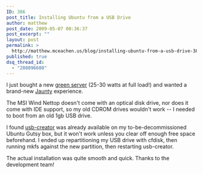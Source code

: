 ```yaml
---
ID: 386
post_title: Installing Ubuntu from a USB Drive
author: matthew
post_date: 2009-05-07 00:36:37
post_excerpt: ""
layout: post
permalink: >
  http://matthew.mceachen.us/blog/installing-ubuntu-from-a-usb-drive-386.html
published: true
dsq_thread_id:
  - "208096608"
---
```

I just bought a new <a href="http://www.amazon.com/MSI-Wind-Nettop-100-Processor/dp/B001R1X0I0/">green server</a> (25-30 watts at full load!) and wanted a brand-new <a href="http://www.ubuntu.com/">Jaunty</a> experience.

The MSI Wind Nettop doesn't come with an optical disk drive, nor does it come with IDE support, so my old CDROM drives wouldn't work -- I needed to boot from an old 1gb USB drive.

I found <a href="http://en.wikipedia.org/wiki/Ubuntu_Live_USB_creator">usb-creator</a> was already available on my to-be-decommissioned Ubuntu Gutsy box, but it won't work unless you clear off enough free space beforehand. I ended up repartitioning my USB drive with cfdisk, then running mkfs against the new partition, then restarting usb-creator.

The actual installation was quite smooth and quick. Thanks to the development team!